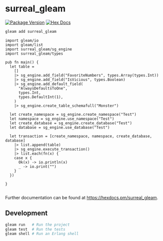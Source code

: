 # surreal_gleam

[![Package Version](https://img.shields.io/hexpm/v/surreal_gleam)](https://hex.pm/packages/surreal_gleam)
[![Hex Docs](https://img.shields.io/badge/hex-docs-ffaff3)](https://hexdocs.pm/surreal_gleam/)

```sh
gleam add surreal_gleam
```
```gleam
import gleam/io
import gleam/list
import surreal_gleam/sg_engine
import surreal_gleam/types

pub fn main() {
  let table =
    []
    |> sg_engine.add_field("FavoriteNumbers", types.Array(types.Int))
    |> sg_engine.add_field("IsVicious", types.Boolean)
    |> sg_engine.add_default_field(
      "AlwaysDefaultsToOne",
      types.Int,
      types.DefaultInt(1),
    )
    |> sg_engine.create_table_schemafull("Monster")

  let create_namespace = sg_engine.create_namespace("Test")
  let namespace = sg_engine.use_namespace("Test")
  let create_database = sg_engine.create_database("Test")
  let database = sg_engine.use_database("Test")

  let transaction = [create_namespace, namespace, create_database, database]
    |> list.append(table)
    |> sg_engine.execute_transaction()
    |> list.each(fn(x) {
    case x {
      Ok(x) -> io.println(x)
      _ -> io.print("")
    }
  })

}


```

Further documentation can be found at <https://hexdocs.pm/surreal_gleam>.

## Development

```sh
gleam run   # Run the project
gleam test  # Run the tests
gleam shell # Run an Erlang shell
```
